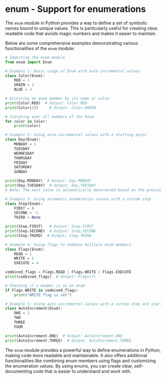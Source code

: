 # enum - Support for enumerations

The `enum` module in Python provides a way to define a set of symbolic names bound to unique values. This is particularly useful for creating clear, readable code that avoids magic numbers and makes it easier to maintain.

Below are some comprehensive examples demonstrating various functionalities of the `enum` module:

```python
# Importing the enum module
from enum import Enum

# Example 1: Basic usage of Enum with auto-incremental values
class Color(Enum):
    RED = 1
    GREEN = 2
    BLUE = 3

# Accessing an enum member by its name or value
print(Color.RED)  # Output: Color.RED
print(Color(2))     # Output: Color.GREEN

# Iterating over all members of the Enum
for color in Color:
    print(color)

# Example 2: Using auto-incremental values with a starting point
class Day(Enum):
    MONDAY = 1
    TUESDAY
    WEDNESDAY
    THURSDAY
    FRIDAY
    SATURDAY
    SUNDAY

print(Day.MONDAY)  # Output: Day.MONDAY
print(Day.TUESDAY)  # Output: Day.TUESDAY
# Note: The next value is automatically determined based on the previous one

# Example 3: Using automatic enumeration values with a custom step
class Step(Enum):
    FIRST = 0
    SECOND = -1
    THIRD = None

print(Step.FIRST)   # Output: Step.FIRST
print(Step.SECOND)  # Output: Step.SECOND
print(Step.THIRD)  # Output: Step.THIRD

# Example 4: Using flags to combine multiple enum members
class Flags(Enum):
    READ = 1
    WRITE = 2
    EXECUTE = 4

combined_flags = Flags.READ | Flags.WRITE | Flags.EXECUTE
print(combined_flags)  # Output: Flags(7)

# Checking if a member is in an enum
if Flags.WRITE in combined_flags:
    print("WRITE flag is set")

# Example 5: Using auto-incremental values with a custom step and starting point
class AutoIncrement(Enum):
    ONE = 1
    TWO
    THREE
    FOUR

print(AutoIncrement.ONE)  # Output: AutoIncrement.ONE
print(AutoIncrement.THREE)  # Output: AutoIncrement.THREE
```

The `enum` module provides a powerful way to define enumerations in Python, making code more readable and maintainable. It also offers additional functionalities like combining enum members using flags and customizing the enumeration values. By using enums, you can create clear, self-documenting code that is easier to understand and work with.
```
